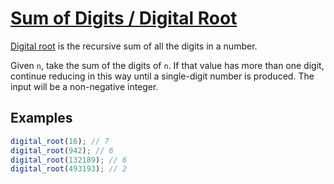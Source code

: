 # [Sum of Digits / Digital Root](https://www.codewars.com/kata/541c8630095125aba6000c00)

[Digital root](https://en.wikipedia.org/wiki/Digital_root) is the recursive sum of all the digits in a number.

Given `n`, take the sum of the digits of `n`. If that value has more than one digit, continue reducing in this way until a single-digit number is produced. The input will be a non-negative integer.

## Examples

```javascript
digital_root(16); // 7
digital_root(942); // 6
digital_root(132189); // 6
digital_root(493193); // 2
```
